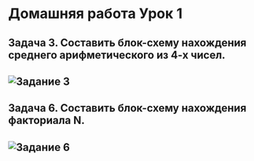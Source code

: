 # Домашняя работа Урок 1
## Задача 3. Составить блок-схему нахождения среднего арифметического из 4-х чисел.
## ![Задание 3](01/task_3.png)
## Задача 6. Составить блок-схему нахождения факториала N.
## ![Задание 6](01/task_6.png)